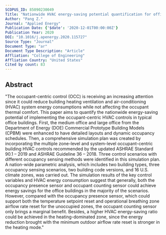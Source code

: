 ```yaml
---
SCOPUS_ID: 85090230049
Title: "Nationwide HVAC energy-saving potential quantification for office buildings with occupant-centric controls in various climates"
Author: "Pang Z."
Journal: "Applied Energy"
Publication Date: {'$date': '2020-12-01T00:00:00Z'}
Publication Year: 2020
DOI: "10.1016/j.apenergy.2020.115727"
Source Type: "Journal"
Document Type: "ar"
Document Type Description: "Article"
Affliation: "College of Engineering"
Affliation Country: "United States"
Cited by count: 83
---
```


## Abstract
"The occupant-centric control (OCC) is receiving an increasing attention since it could reduce building heating ventilation and air-conditioning (HVAC) system energy consumptions while not affecting the occupant thermal comfort. This paper aims to quantify the nationwide energy-saving potential of implementing the occupant-centric HVAC controls in typical office buildings. First, the medium office and large office from the Department of Energy (DOE) Commercial Prototype Building Models (CPBM) were enhanced to have detailed layouts and dynamic occupancy schedules. Then, a comprehensive simulation plan was created by incorporating the multiple zone-level and system-level occupant-centric building HVAC controls recommended by the updated ASHRAE Standard 90.1 – 2019 and ASHRAE Guideline 36 – 2018. Three control scenarios with different occupancy sensing methods were identified in this simulation plan. A nation-wide parametric analysis, which includes two building types, three occupancy sensing scenarios, two building code versions, and 16 U.S. climate zones, was carried out. The simulation results of the key control variables and HVAC energy consumption suggest that generally, both the occupancy presence sensor and occupant counting sensor could achieve energy savings for the office buildings in the majority of the scenarios. However, compared with the occupancy presence sensor, which could support both the temperature setpoint reset and operational breathing zone airflow rate reset for the unoccupied zones, the occupant counting sensor only brings a marginal benefit. Besides, a higher HVAC energy-saving ratio could be achieved in the heating-dominated zone, since the energy reduction brought with the minimum outdoor airflow rate reset is stronger in the heating mode."
